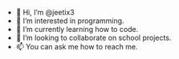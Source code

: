 - 👋 Hi, I’m @jeetix3
- 👀 I’m interested in programming.
- 🌱 I’m currently learning how to code.
- 💞️ I’m looking to collaborate on school projects.
- 📫 You can ask me how to reach me.

<!---
jeetix3/jeetix3 is a ✨ special ✨ repository because its `README.md` (this file) appears on your GitHub profile.
You can click the Preview link to take a look at your changes.
--->

